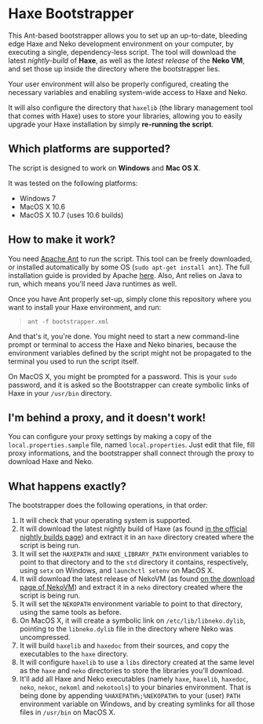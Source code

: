 Haxe Bootstrapper
=================

This Ant-based bootstrapper allows you to set up an up-to-date, bleeding edge Haxe and Neko development environment on your computer, by executing a single, dependency-less script. The tool will download the latest *nightly-build* of **Haxe**, as well as the *latest release* of the **Neko VM**, and set those up inside the directory where the bootstrapper lies.

Your user environment will also be properly configured, creating the necessary variables and enabling system-wide access to Haxe and Neko.

It will also configure the directory that `haxelib` (the library management tool that comes with Haxe) uses to store your libraries, allowing you to easily upgrade your Haxe installation by simply **re-running the script**.

Which platforms are supported?
------------------------------

The script is designed to work on **Windows** and **Mac OS X**.

It was tested on the following platforms:

*   Windows 7 
*   MacOS X 10.6
*   MacOS X 10.7 (uses 10.6 builds)

How to make it work?
--------------------

You need [Apache Ant](http://ant.apache.org/) to run the script. This tool can be freely downloaded, or installed automatically by some OS (`sudo apt-get install ant`). The full installation guide is provided by Apache [here](http://ant.apache.org/manual/install.html). Also, Ant relies on Java to run, which means you'll need Java runtimes as well.

Once you have Ant properly set-up, simply clone this repository where you want to install your Haxe environment, and run:
> `ant -f bootstrapper.xml`

And that's it, you're done. You might need to start a new command-line prompt or terminal to access the Haxe and Neko binaries, because the environment variables defined by the script might not be propagated to the terminal you used to run the script itself.

On MacOS X, you might be prompted for a password. This is your `sudo` password, and it is asked so the Bootstrapper can create symbolic links of Haxe in your `/usr/bin` directory.

I'm behind a proxy, and it doesn't work!
----------------------------------------

You can configure your proxy settings by making a copy of the `local.properties.sample` file, named `local.properties`. Just edit that file, fill proxy informations, and the bootstrapper shall connect through the proxy to download Haxe and Neko.

What happens exactly?
---------------------

The bootstrapper does the following operations, in that order:

1. It will check that your operating system is supported.
2. It will download the latest nightly build of Haxe (as found [in the official nightly builds page](http://haxe.cmt.tc/)) and extract it in an `haxe` directory created where the script is being run.
3. It will set the `HAXEPATH` and `HAXE_LIBRARY_PATH` environment variables to point to that directory and to the `std` directory it contains, respectively, using `setx` on Windows, and `launchctl setenv` on MacOS X.
4. It will download the latest release of NekoVM (as found [on the download page of NekoVM](http://nekovm.org/download)) and extract it in a `neko` directory created where the script is being run.
5. It will set the `NEKOPATH` environment variable to point to that directory, using the same tools as before.
6. On MacOS X, it will create a symbolic link on `/etc/lib/libneko.dylib`, pointing to the `libneko.dylib` file in the directory where Neko was uncompressed.
7. It will build `haxelib` and `haxedoc` from their sources, and copy the executables to the `haxe` directory.
8. It will configure `haxelib` to use a `libs` directory created at the same level as the `haxe` and `neko` directories to store the libraries you'll download.
9. It'll add all Haxe and Neko executables (namely `haxe`, `haxelib`, `haxedoc`, `neko`, `nekoc`, `nekoml` and `nekotools`) to your binaries environment. That is being done by appending `%HAXEPATH%;%NEKOPATH%` to your (user) `PATH` environment variable on Windows, and by creating symlinks for all those files in `/usr/bin` on MacOS X.
